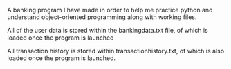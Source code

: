 A banking program I have made in order to help me practice python and understand object-oriented programming along with working files.

All of the user data is stored within the bankingdata.txt file, of which is loaded once the program is launched

All transaction history is stored within transactionhistory.txt, of which is also loaded once the program is launched.
